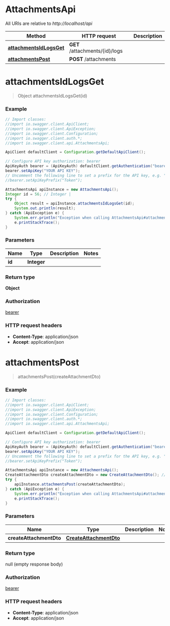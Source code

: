 # AttachmentsApi

All URIs are relative to *http://localhost/api*

Method | HTTP request | Description
------------- | ------------- | -------------
[**attachmentsIdLogsGet**](AttachmentsApi.md#attachmentsIdLogsGet) | **GET** /attachments/{id}/logs | 
[**attachmentsPost**](AttachmentsApi.md#attachmentsPost) | **POST** /attachments | 


<a name="attachmentsIdLogsGet"></a>
# **attachmentsIdLogsGet**
> Object attachmentsIdLogsGet(id)



### Example
```java
// Import classes:
//import io.swagger.client.ApiClient;
//import io.swagger.client.ApiException;
//import io.swagger.client.Configuration;
//import io.swagger.client.auth.*;
//import io.swagger.client.api.AttachmentsApi;

ApiClient defaultClient = Configuration.getDefaultApiClient();

// Configure API key authorization: bearer
ApiKeyAuth bearer = (ApiKeyAuth) defaultClient.getAuthentication("bearer");
bearer.setApiKey("YOUR API KEY");
// Uncomment the following line to set a prefix for the API key, e.g. "Token" (defaults to null)
//bearer.setApiKeyPrefix("Token");

AttachmentsApi apiInstance = new AttachmentsApi();
Integer id = 56; // Integer | 
try {
    Object result = apiInstance.attachmentsIdLogsGet(id);
    System.out.println(result);
} catch (ApiException e) {
    System.err.println("Exception when calling AttachmentsApi#attachmentsIdLogsGet");
    e.printStackTrace();
}
```

### Parameters

Name | Type | Description  | Notes
------------- | ------------- | ------------- | -------------
 **id** | **Integer**|  |

### Return type

**Object**

### Authorization

[bearer](../README.md#bearer)

### HTTP request headers

 - **Content-Type**: application/json
 - **Accept**: application/json

<a name="attachmentsPost"></a>
# **attachmentsPost**
> attachmentsPost(createAttachmentDto)



### Example
```java
// Import classes:
//import io.swagger.client.ApiClient;
//import io.swagger.client.ApiException;
//import io.swagger.client.Configuration;
//import io.swagger.client.auth.*;
//import io.swagger.client.api.AttachmentsApi;

ApiClient defaultClient = Configuration.getDefaultApiClient();

// Configure API key authorization: bearer
ApiKeyAuth bearer = (ApiKeyAuth) defaultClient.getAuthentication("bearer");
bearer.setApiKey("YOUR API KEY");
// Uncomment the following line to set a prefix for the API key, e.g. "Token" (defaults to null)
//bearer.setApiKeyPrefix("Token");

AttachmentsApi apiInstance = new AttachmentsApi();
CreateAttachmentDto createAttachmentDto = new CreateAttachmentDto(); // CreateAttachmentDto | 
try {
    apiInstance.attachmentsPost(createAttachmentDto);
} catch (ApiException e) {
    System.err.println("Exception when calling AttachmentsApi#attachmentsPost");
    e.printStackTrace();
}
```

### Parameters

Name | Type | Description  | Notes
------------- | ------------- | ------------- | -------------
 **createAttachmentDto** | [**CreateAttachmentDto**](CreateAttachmentDto.md)|  |

### Return type

null (empty response body)

### Authorization

[bearer](../README.md#bearer)

### HTTP request headers

 - **Content-Type**: application/json
 - **Accept**: application/json

